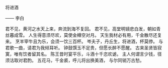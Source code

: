 将进酒

—— 李白

君不见，黄河之水天上来，奔流到海不复回。
君不见，高堂明镜悲白发，朝如青丝暮成雪。
人生得意须尽欢，莫使金樽空对月。
天生我材必有用，千金散尽还复来。
烹羊宰牛且为乐，会须一饮三百杯。
岑夫子，丹丘生，将进酒，杯莫停。
与君歌一曲，请君为我倾耳听。
钟鼓馔玉不足贵，但愿长醉不愿醒。
古来圣贤皆寂寞，唯有饮者留其名。
陈王昔时宴平乐，斗酒十千恣欢谑。
主人何谓言少钱，径须沽取对君酌。
五花马，千金裘，呼儿将出换美酒，
与尔同销万古愁。



